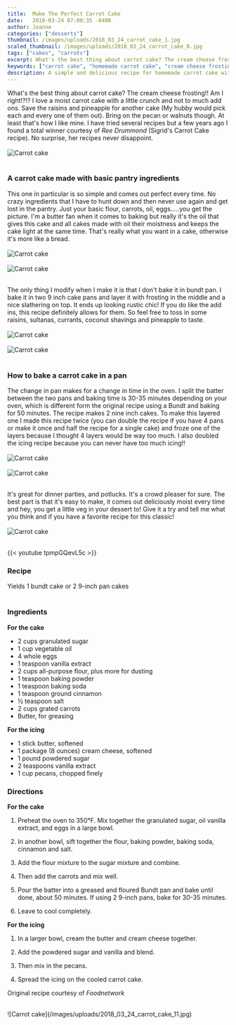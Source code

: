 ```yaml
---
title:  Make The Perfect Carrot Cake
date:   2018-03-24 07:00:35 -0400
author: Joanne
categories: ["desserts"]
thumbnail: /images/uploads/2018_03_24_carrot_cake_1.jpg
scaled_thumbnail: /images/uploads/2018_03_24_carrot_cake_0.jpg
tags: ["cakes", "carrots"]
excerpt: What's the best thing about carrot cake? The cream cheese frosting!!
keywords: ["carrot cake", "homemade carrot cake", "cream cheese frosting", "carrot cake frosting", "homemade frosting"]
description: A simple and delicious recipe for homemade carrot cake with a cream cheese frosting
---
```


What's the best thing about carrot cake? The cream cheese frosting!! Am I right!?!? I love a moist carrot cake with a little crunch and not to much add ons. Save the raisins and pineapple for another cake (My hubby would pick each and every one of them out). Bring on the pecan or walnuts though. At least that's how I like mine. I have tried several recipes but a few years ago I found a total winner courtesy of _Ree Drummond_ (Sigrid's Carrot Cake recipe). No surprise, her recipes never disappoint.
</br>
</br>
![Carrot cake](/images/uploads/2018_03_24_carrot_cake_2.jpg)
</br>
</br>

### A carrot cake made with basic pantry ingredients
This one in particular is so simple and comes out perfect every time. No crazy ingredients that I have to hunt down and then never use again and get lost in the pantry. Just your basic flour, carrots, oil, eggs.....you get the picture. I'm a butter fan when it comes to baking but really it's the oil that gives this cake and all cakes made with oil their moistness and keeps the cake light at the same time. That's really what you want in a cake, otherwise it's more like a bread.
</br>
</br>
![Carrot cake](/images/uploads/2018_03_24_carrot_cake_3.jpg)
</br>
</br>
![Carrot cake](/images/uploads/2018_03_24_carrot_cake_4.jpg)
</br>
</br>

The only thing I modify when I make it is that I don't bake it in bundt pan. I bake it in two 9 inch cake pans and layer it with frosting in the middle and a nice slathering on top. It ends up looking rustic chic!  If you do like the add ins, this recipe definitely allows for them. So feel free to toss in some raisins, sultanas, currants, coconut shavings and pineapple to taste.
</br>
</br>
![Carrot cake](/images/uploads/2018_03_24_carrot_cake_5.jpg)
</br>
</br>
![Carrot cake](/images/uploads/2018_03_24_carrot_cake_6.jpg)
</br>
</br>

### How to bake a carrot cake in a pan
The change in pan makes for a change in time in the oven. I split the batter between the two pans and baking time is 30-35 minutes depending on your oven, which is different form the original recipe using a Bundt and baking for 50 minutes. The recipe makes 2 nine inch cakes. To make this layered one I made this recipe twice (you can double the recipe if you have 4 pans or make it once and half the recipe for a single cake) and froze one of the layers because I thought 4 layers would be way too much. I also doubled the icing recipe because you can never have too much icing!!
</br>
</br>
![Carrot cake](/images/uploads/2018_03_24_carrot_cake_7.jpg)
</br>
</br>
![Carrot cake](/images/uploads/2018_03_24_carrot_cake_8.jpg)
</br>
</br>

It's great for dinner parties, and potlucks. It's a crowd pleaser for sure. The best part is that it's easy to make, it comes out deliciously moist every time and hey, you get a little veg in your dessert to! Give it a try and tell me what you think and if you have a favorite recipe for this classic!
</br>
</br>
![Carrot cake](/images/uploads/2018_03_24_carrot_cake_10.jpg)  
</br>

{{< youtube tpmpGQevL5c >}}
</br>

### Recipe
Yields 1 bundt cake or 2 9-inch pan cakes
</br>
</br>

### Ingredients

**For the cake**

* <span itemprop="ingredients">2 cups granulated sugar</span>
* <span itemprop="ingredients">1 cup vegetable oil</span>
* <span itemprop="ingredients">4 whole eggs</span>
* <span itemprop="ingredients">1 teaspoon vanilla extract</span>
* <span itemprop="ingredients">2 cups all-purpose flour, plus more for dusting</span>
* <span itemprop="ingredients">1 teaspoon baking powder</span>
* <span itemprop="ingredients">1 teaspoon baking soda</span>
* <span itemprop="ingredients">1 teaspoon ground cinnamon</span>
* <span itemprop="ingredients">&frac12; teaspoon salt</span>
* <span itemprop="ingredients">2 cups grated carrots</span>
* <span itemprop="ingredients">Butter, for greasing</span>

**For the icing**

* <span itemprop="ingredients">1 stick butter, softened</span>
* <span itemprop="ingredients">1 package (8 ounces) cream cheese, softened</span>
* <span itemprop="ingredients">1 pound powdered sugar</span>
* <span itemprop="ingredients">2 teaspoons vanilla extract</span>
* <span itemprop="ingredients">1 cup pecans, chopped finely</span>

### Directions
**For the cake**

1. Preheat the oven to 350&deg;F. Mix together the granulated sugar, oil vanilla extract, and eggs in a large bowl.

1. In another bowl, sift together the flour, baking powder, baking soda, cinnamon and salt.

1. Add the flour mixture to the sugar mixture and combine.

1. Then add the carrots and mix well.

1. Pour the batter into a greased and floured Bundt pan and bake until done, about 50 minutes. If using 2 9-inch pans, bake for 30-35 minutes.

1. Leave to cool completely.

**For the icing**

1. In a larger bowl, cream the butter and cream cheese together.

1. Add the powdered sugar and vanilla and blend.

1. Then mix in the pecans.

1. Spread the icing on the cooled carrot cake.

Original recipe courtesy of _Foodnetwork_  

</br>
![Carrot cake](/images/uploads/2018_03_24_carrot_cake_11.jpg)

